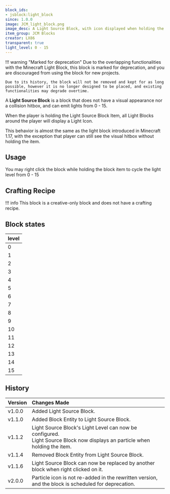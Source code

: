 ```yaml
---
block_ids:
- jsblock:light_block
since: 1.0.0
image: JCM_light_block.png
image_desc: A Light Source Block, with icon displayed when holding the item
item_group: JCM Blocks
creator: LX86
transparent: true
light_level: 0 - 15
---
```


!!! warning "Marked for deprecation"
    Due to the overlapping functionalities with the Minecraft Light Block, this block is marked for deprecation, and you are discouraged from using the block for new projects.

    Due to its history, the block will not be removed and kept for as long possible, however it is no longer designed to be placed, and existing functionalities may degrade overtime.

A **Light Source Block** is a block that does not have a visual appearance nor a collision hitbox, and can emit lights from 0 - 15.

When the player is holding the Light Source Block Item, all Light Blocks around the player will display a Light Icon.

This behavior is almost the same as the light block introduced in Minecraft 1.17, with the exception that player can still see the visual hitbox without holding the item.

## Usage
You may right click the block while holding the block item to cycle the light level from 0 - 15

## Crafting Recipe
!!! info
    This block is a creative-only block and does not have a crafting recipe.

## Block states
| level |
|:------|
| 0     |
| 1     |
| 2     |
| 3     |
| 4     |
| 5     |
| 6     |
| 7     |
| 8     |
| 9     |
| 10    |
| 11    |
| 12    |
| 13    |
| 14    |
| 15    |

## History
| Version | Changes Made                                                                                                                  |
|:--------|:------------------------------------------------------------------------------------------------------------------------------|
| v1.0.0  | Added Light Source Block.                                                                                                     |
| v1.1.0  | Added Block Entity to Light Source Block.                                                                                     |
| v1.1.2  | Light Source Block's Light Level can now be configured.<br>Light Source Block now displays an particle when holding the item. |
| v1.1.4  | Removed Block Entity from Light Source Block.                                                                                 |
| v1.1.6  | Light Source Block can now be replaced by another block when right clicked on it.                                             |
| v2.0.0  | Particle icon is not re-added in the rewritten version, and the block is scheduled for deprecation.                          |